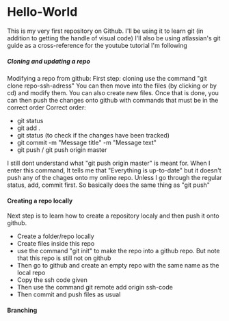 # Hello-World
This is my very first repository on Github. I'll be using it to learn git (in addition to getting the handle of visual code)
I'll also be using atlassian's git guide as a cross-reference for the youtube tutorial I'm following 

##### Cloning and updating a repo

Modifying a repo from github:
First step: cloning
use the command "git clone repo-ssh-adress"
You can then move into the files (by clicking or by cd) and modify them. You can also create new files.  Once that is done, you can then push the changes onto github with commands that must be in the correct order
Correct order:
- git status
- git add .
- git status (to check if the changes have been tracked)
- git commit -m "Message title" -m "Message text"
- git push / git push origin master

I still dont understand what "git push origin master" is meant for. When I enter this command, It tells me that "Everything is up-to-date" but it doesn't push any of the chages onto my online repo. Unless I go through the regular status, add, commit first. So basically does the same thing as "git push"

#### Creating a repo locally 
Next step is to learn how to create a repository localy and then push it onto github.
- Create a folder/repo locally
- Create files inside this repo
- use the command "git init" to make the repo into a github repo. But note that this repo is still not on github 
- Then go to github and create an empty repo with the same name as the local repo
- Copy the ssh code given 
- Then use the command git remote add origin ssh-code
- Then commit and push files as usual

#### Branching 


